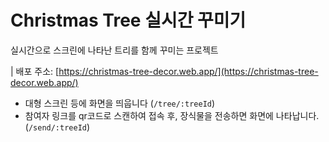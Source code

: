 # Christmas Tree 실시간 꾸미기

실시간으로 스크린에 나타난 트리를 함께 꾸미는 프로젝트

| 배포 주소: [https://christmas-tree-decor.web.app/](https://christmas-tree-decor.web.app/)

- 대형 스크린 등에 화면을 띄웁니다 (`/tree/:treeId`)
- 참여자 링크를 qr코드로 스캔하여 접속 후, 장식물을 전송하면 화면에 나타납니다.(`/send/:treeId`)
